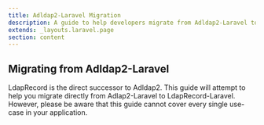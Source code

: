 ```yaml
---
title: Adldap2-Laravel Migration
description: A guide to help developers migrate from Adldap2-Laravel to LdapRecord-Laravel
extends: _layouts.laravel.page
section: content
---
```


## Migrating from Adldap2-Laravel

LdapRecord is the direct successor to Adldap2. This guide will attempt to help you migrate directly
from Adlap2-Laravel to LdapRecord-Laravel. However, please be aware that this guide cannot cover
every single use-case in your application.

